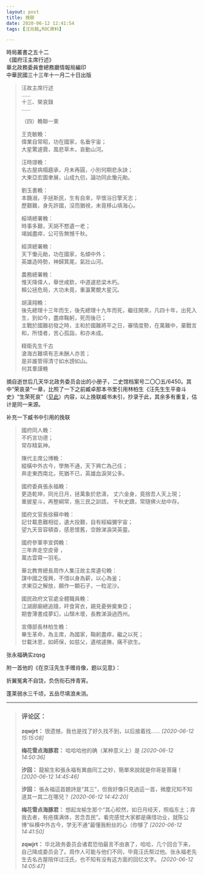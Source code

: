 ```yaml
---
layout: post
title: 挽联
date: 2020-06-12 12:41:54
tags: [汪兆銘,ROC資料]

---
```

時局叢書之五十二  
《國府汪主席行述》  
華北政務委員會總務廳情報局編印  
中華民國三十三年十一月二十日出版  

> 汪故主席行述  
> ……  
> 十三、榮哀錄  
> ……  
>   
> （四）輓聯一束  
>   
> 王克敏輓：  
> 偉業自常昭，功在國家，名垂宇宙；  
> 大星驚遽霣，風悲草木，哀動山河。  
>   
> 汪時璟輓：  
> 名古屋病榻趨承，月未再圓，小別何期悲永訣；  
> 大東亞宏圖聿展，山成九仞，論功同此慟元勛。  
>   
> 劉玉書輓：  
> 本饑溺，手拯斯民，生有自來，早懷浴日擎天志；  
> 歷艱難，身先許國，沒而猶視，未竟移山填海心。  
>   
> 綏靖總署輓：  
> 時事多艱，天胡不憗遺一老；  
> 竭誠盡瘁，公可告無憾千秋。  
>   
> 經濟總署輓：  
> 天下慟元勛，功在國家，名傾中外；  
> 英雄造時勢，神歸箕尾，氣壯山河。  
>   
> 農務總署輓：  
> 惟天降偉人，舉世咸欽，中道遽悲梁木朽。  
> 賴公拯危局，大功未竟，重瀛驚覩大星沉。  
>   
> 胡漢翔輓：  
> 後先總理十三年而生，後先總理十九年而死，繼往開來，凡四十年，出死入生，到如今，盡瘁鞠躬，死而後已；  
> 主戰於國難初發之時，主和於國難將平之日，審情度勢，在萬難中，棄戰言和，所惜者，苦心孤詣，和亦未成。  
>   
> 精衛先生千古  
> 滄海古難填有志未酬人亦苦；  
> 是非誰管得清寸如水謗如山。  
> 何其羣謹輓

摘自逝世后几天华北政务委员会出的小册子，二史馆档案号二〇〇五/6450。其中“荣哀录”一章，比照了一下之前臧卓那本书里引用林柏生《汪先生生平奋斗史》“生荣死哀”（[见此](https://allin-1.lofter.com/post/1e948a0d_1c6f5183e)）内容，以上挽联臧书未引，抄录于此，其余多有重复，估计是同一来源。

补充一下臧书中引用的挽联

> 國府同人輓：  
> 不朽言功德；  
> 常存精氣神。  
>   
> 陳代主席公博輓：  
> 縱橫中外古今，學無不通，天下興亡為己任；   
> 奔走東西南北，死猶不已，英雄血淚哭公多。   
>   
> 國府委員張永福輓：   
> 更造乾坤，同光日月，拯萬象於悲濤， 丈六金身，竟捨吾人天上現；   
> 重披星斗，再整綱常，施三民之訓誥， 千秋史蹟，常隨佛火劫中存。   
>   
> 國府文官長徐蘇中輓：   
> 記廿載患難相從，遺大投艱，自有經綸彌宇宙；   
> 望九天音容頓杳，感恩懷舊，空餘涕淚哭英靈。   
>   
> 國府參軍李宣倜輓：  
> 三年奔走空皮骨 ，   
> 萬古雲霄一羽毛。   
>   
> 華北教育總長周作人集汪故主席遺句輓：  
> 謀中國之復興，不惜以身為薪，以心為釜；  
> 求東亞之解放，願作一顆石子，一粒泥沙。  
>   
> 國民政府文官處全體職員輓：  
> 江湖廊廟總追隨，旰食宵衣，親見憂勞奠東亞；   
> 期會薄書成夢幻，山頹木壞，長教涕淚過西州。   
>   
> 宣傳部長林柏生輓：  
> 畢生革命，為主席，為國家，鞠躬盡瘁，繼之以死；   
> 廿載沐恩，如師保，如慈父，遺棺遽撫，痛不欲生。

张永福确实zqsg

附一首他的《在京汪先生手赠肖像，题以见意》：

折翼冤禽不自饶，负伤衔石抟青宵。

蓬莱弱水三千顷，五岳尽填浪未消。

---
> ### 评论区：
>**zqwjrt：** 很遗憾，我也是找了好久找不到，以后接着找……  *[2020-06-12 15:15:08]*
>
>**梅花雪点海豚君：** 哈哈哈他的确（某种意义上）是  *[2020-06-12 14:50:36]*
>
>**汐回：** 龍榆生和張永福有異曲同工之妙，簡單來說就是你哥是菩薩！  *[2020-06-12 14:45:46]*
>
>**汐回：** 張永福這首題詩是“其三”，但我好像只見過這一首，微塵兄知不知道其一其二在哪兒？  *[2020-06-12 14:42:20]*
>
>**梅花雪点海豚君：** 想起龙榆生那个“其心皎然，如日月经天，照临东土；弃我去者，有疮痍满体，苦念吾民”。看完感觉大家都是痛惜功业，就陈公博“纵横中外古今，学无不通”最懂我粉丝的心（你够了  *[2020-06-12 14:41:50]*
>
>**zqwjrt：** 华北政务委员会诸君恐怕最言不由衷了，哈哈，几个回合下来，自己降成委员会了。周作人可能与他们不同，毕竟汪氏帮过他。张永福老先生去名古屋陪伴过汪氏，也不知有没有这方面的回忆文字。  *[2020-06-12 14:05:47]*
>
>
